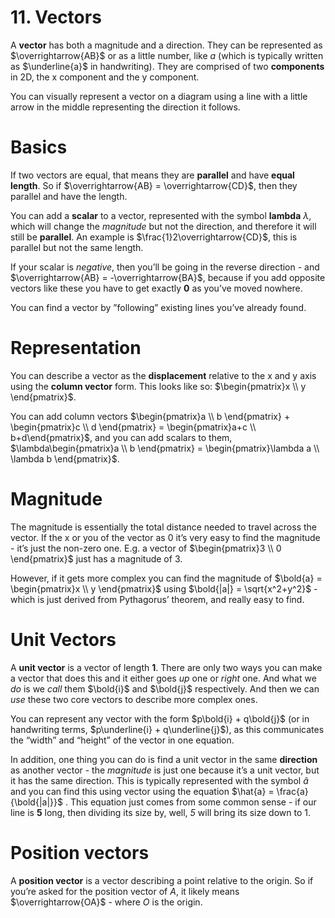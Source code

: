 # 11. Vectors

A **vector** has both a magnitude and a direction. They can be represented as $\overrightarrow{AB}$ or as a little number, like $a$ (which is typically written as $\underline{a}$ in handwriting). They are comprised of two **components** in 2D, the x component and the y component.

You can visually represent a vector on a diagram using a line with a little arrow in the middle representing the direction it follows.

# Basics

If two vectors are equal, that means they are **parallel** and have **equal length**. So if $\overrightarrow{AB} = \overrightarrow{CD}$, then they parallel and have the length. 

You can add a **scalar** to a vector, represented with the symbol **lambda** $\lambda$, which will change the *magnitude* but not the direction, and therefore it will still be **parallel**. An example is $\frac{1}2\overrightarrow{CD}$, this is parallel but not the same length.

If your scalar is *negative*, then you’ll be going in the reverse direction - and $\overrightarrow{AB} = -\overrightarrow{BA}$, because if you add opposite vectors like these you have to get exactly **0** as you’ve moved nowhere.

You can find a vector by ”following” existing lines you’ve already found.

# Representation

You can describe a vector as the **displacement** relative to the x and y axis using the **column vector** form. This looks like so: $\begin{pmatrix}x \\ y \end{pmatrix}$.

You can add column vectors $\begin{pmatrix}a \\ b \end{pmatrix} + \begin{pmatrix}c \\ d \end{pmatrix} = \begin{pmatrix}a+c \\ b+d\end{pmatrix}$, and you can add scalars to them, $\lambda\begin{pmatrix}a \\ b \end{pmatrix} = \begin{pmatrix}\lambda a \\ \lambda b \end{pmatrix}$.

# Magnitude

The magnitude is essentially the total distance needed to travel across the vector. If the x or you of the vector as 0 it’s very easy to find the magnitude - it’s just the non-zero one. E.g. a vector of $\begin{pmatrix}3 \\ 0 \end{pmatrix}$ just has a magnitude of 3.

However, if it gets more complex you can find the magnitude of $\bold{a} = \begin{pmatrix}x \\ y \end{pmatrix}$ using $\bold{|a|} = \sqrt{x^2+y^2}$ - which is just derived from Pythagorus’ theorem, and really easy to find.

# Unit Vectors

A **unit vector** is a vector of length **1**. There are only two ways you can make a vector that does this and it either goes *up* one or *right* one. And what we *do* is we *call* them $\bold{i}$ and $\bold{j}$ respectively. And then we can *use* these two core vectors to describe more complex ones.

You can represent any vector with the form $p\bold{i} + q\bold{j}$ (or in handwriting terms, $p\underline{i} + q\underline{j}$), as this communicates the “width” and “height” of the vector in one equation.

In addition, one thing you can do is find a unit vector in the same **direction** as another vector - the *magnitude* is just one because it’s a unit vector, but it has the same direction. This is typically represented with the symbol $\hat{a}$ and you can find this using vector using the equation $\hat{a} = \frac{a}{\bold{|a|}}$ . This equation just comes from some common sense - if our line is **5** long, then dividing its size by, well, *5* will bring its size down to 1.

# Position vectors

A **position vector** is a vector describing a point relative to the origin. So if you’re asked for the position vector of $A$, it likely means $\overrightarrow{OA}$ - where $O$ is the origin.